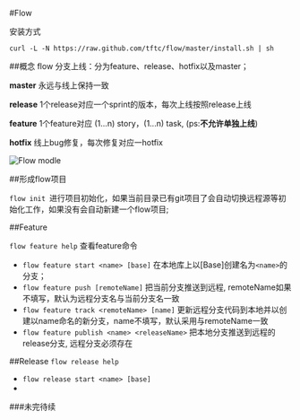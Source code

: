 #Flow



安装方式

``
  curl -L -N https://raw.github.com/tftc/flow/master/install.sh | sh
``

##概念
flow 分支上线：分为feature、release、hotfix以及master；

**master** 永远与线上保持一致

**release** 1个release对应一个sprint的版本，每次上线按照release上线

**feature** 1个feature对应 (1...n) story，(1...n) task, (ps:**不允许单独上线**)

**hotfix**  线上bug修复，每次修复对应一hotfix

![Flow modle](https://raw.githubusercontent.com/tftc/flow/master/template/flow-model.png)




##形成flow项目

`flow init `进行项目初始化，如果当前目录已有git项目了会自动切换远程源等初始化工作，如果没有会自动新建一个flow项目;

##Feature

`flow feature help` 查看feature命令

* `flow feature start <name> [base]` 在本地库上以[Base]创建名为`<name>`的分支；
* `flow feature push [remoteName]` 把当前分支推送到远程, remoteName如果不填写，默认为远程分支名与当前分支名一致
* `flow feature track <remoteName> [name]` 更新远程分支代码到本地并以创建以name命名的新分支，name不填写，默认采用与remoteName一致
* `flow feature publish <name> <releaseName>` 把本地分支推送到远程的release分支, 远程分支必须存在


##Release
`flow release help`

* `flow release start <name> [base]`
* 
###未完待续





